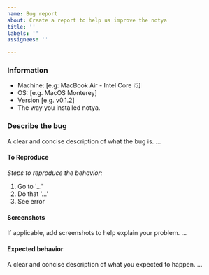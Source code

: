 ```yaml
---
name: Bug report
about: Create a report to help us improve the notya
title: ''
labels: ''
assignees: ''

---
```


### Information
 - Machine: [e.g: MacBook Air - Intel Core i5]
 - OS: [e.g. MacOS Monterey]
 - Version [e.g. v0.1.2]
 - The way you installed notya.

### Describe the bug
A clear and concise description of what the bug is.
 ...

#### To Reproduce
*Steps to reproduce the behavior:*
 1. Go to '...'
 2. Do that '...'
 3. See error

#### Screenshots
If applicable, add screenshots to help explain your problem.
 ...

#### Expected behavior
A clear and concise description of what you expected to happen.
 ...

